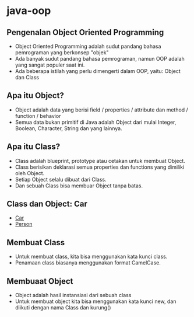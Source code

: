# java-oop

## Pengenalan Object Oriented Programming
- Object Oriented Programming adalah sudut pandang bahasa pemrograman yang berkonsep "objek"
- Ada banyak sudut pandang bahasa pemrograman, namun OOP adalah yang sangat populer saat ini.
- Ada beberapa istilah yang perlu dimengerti dalam OOP, yaitu: Object dan Class
 
## Apa itu Object?
- Object adalah data yang berisi field / properties / attribute dan method / function / behavior
- Semua data bukan primitif di Java adalah Object dari mulai Integer, Boolean, Character, String dan yang lainnya.

## Apa itu Class?
- Class adalah blueprint, prototype atau cetakan untuk membuat Object.
- Class berisikan deklarasi semua properties dan functions yang dimiliki oleh Object.
- Setiap Object selalu dibuat dari Class.
- Dan sebuah Class bisa membuar Object tanpa batas.

## Class dan Object: Car
- [Car](/src/main/resources/images/class-dan-object.png)
- [Person](/src/main/resources/images/person.png)

## Membuat Class
- Untuk membuat class, kita bisa menggunakan kata kunci class.
- Penamaan class biasanya menggunakan format CamelCase.

## Membuaat Object
- Object adalah hasil instansiasi dari sebuah class
- Untuk membuat object kita bisa menggunakan kata kunci new, dan diikuti dengan nama Class dan kurung()
